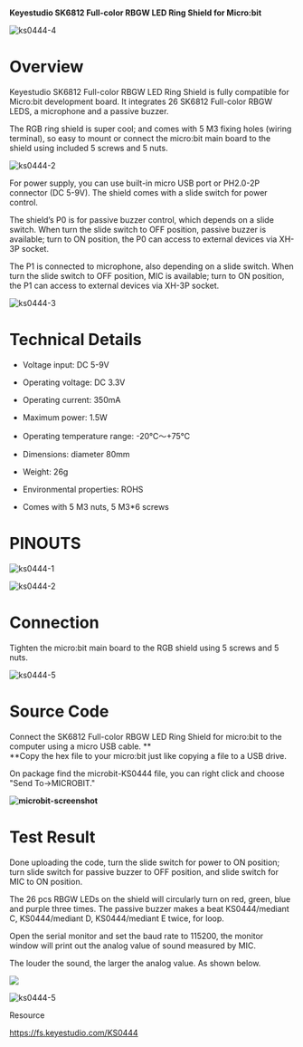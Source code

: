 # 

**Keyestudio SK6812 Full-color RBGW LED Ring Shield for Micro:bit**

![ks0444-4](KS0444/media/aa4a47f00f8af16481dde85805d1a794.jpeg)

# Overview

Keyestudio SK6812 Full-color RBGW LED Ring Shield is fully compatible for
Micro:bit development board. It integrates 26 SK6812 Full-color RBGW LEDS, a
microphone and a passive buzzer.

The RGB ring shield is super cool; and comes with 5 M3 fixing holes (wiring
terminal), so easy to mount or connect the micro:bit main board to the shield
using included 5 screws and 5 nuts.

![ks0444-2](KS0444/media/736c394a369c7a5d78abfc269d30a7d9.jpeg)

For power supply, you can use built-in micro USB port or PH2.0-2P connector (DC
5-9V). The shield comes with a slide switch for power control.

The shield’s P0 is for passive buzzer control, which depends on a slide switch.
When turn the slide switch to OFF position, passive buzzer is available; turn to
ON position, the P0 can access to external devices via XH-3P socket.

The P1 is connected to microphone, also depending on a slide switch. When turn
the slide switch to OFF position, MIC is available; turn to ON position, the P1
can access to external devices via XH-3P socket.

![ks0444-3](KS0444/media/317ffb468d20857bcc1f2fa72be8dbfb.jpeg)

# Technical Details

-   Voltage input: DC 5-9V

-   Operating voltage: DC 3.3V

-   Operating current: 350mA

-   Maximum power: 1.5W

-   Operating temperature range: -20℃～+75℃

-   Dimensions: diameter 80mm

-   Weight: 26g

-   Environmental properties: ROHS

-   Comes with 5 M3 nuts, 5 M3\*6 screws

# PINOUTS

![ks0444-1](KS0444/media/a4a77ce9786245fd693e7e869d0b10a9.jpeg)

![ks0444-2](KS0444/media/baa29718d519ca06b8c9b7bbb20f0156.jpeg)

# Connection

Tighten the micro:bit main board to the RGB shield using 5 screws and 5 nuts.

![ks0444-5](KS0444/media/70548bf4880a915356e41702820fa17e.jpeg)

# Source Code

Connect the SK6812 Full-color RBGW LED Ring Shield for micro:bit to the computer
using a micro USB cable. **  
**Copy the hex file to your micro:bit just like copying a file to a USB drive.

On package find the microbit-KS0444 file, you can right click and choose "Send
To→MICROBIT."

**![microbit-screenshot](KS0444/media/65a2cc2ff3326345c4037ecd572fe38b.png)**

# Test Result

Done uploading the code, turn the slide switch for power to ON position; turn
slide switch for passive buzzer to OFF position, and slide switch for MIC to ON
position.

The 26 pcs RBGW LEDs on the shield will circularly turn on red, green, blue and
purple three times. The passive buzzer makes a beat KS0444/mediant C, KS0444/mediant D,
KS0444/mediant E twice, for loop.

Open the serial monitor and set the baud rate to 115200, the monitor window will
print out the analog value of sound measured by MIC.

The louder the sound, the larger the analog value. As shown below.

![](KS0444/media/c77f0a3f14d4c16e4ca90c2845ab993a.png)

![ks0444-5](KS0444/media/70548bf4880a915356e41702820fa17e.jpeg)

Resource

<https://fs.keyestudio.com/KS0444>
